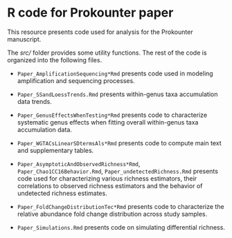 # R code for Prokounter paper

This resource presents code used for analysis for the Prokounter manuscript. 

The *src/* folder provides some utility functions. 
The rest of the code is organized into the following files.

 - `Paper_AmplificationSequencing*Rmd` presents code used in modeling amplification and sequencing processes. 

 - `Paper_SSandLoessTrends.Rmd` presents within-genus taxa accumulation data trends. 
 - `Paper_GenusEffectsWhenTesting*Rmd` presents code to characterize systematic genus effects when fitting overall within-genus taxa accumulation data. 
 - `Paper_WGTACsLinearSDtermsAls*Rmd` presents code to compute main text and supplementary tables. 
 - `Paper_AsymptoticAndObservedRichness*Rmd`, `Paper_Chao1CC16Behavior.Rmd`, `Paper_undetectedRichness.Rmd` presents code used for characterizing various richness estimators, their correlations to observed richness estimators and the behavior of undetected richness estimates. 
- `Paper_FoldChangeDistributionTec*Rmd` presents code to characterize the relative abundance fold change distribution across study samples. 
- `Paper_Simulations.Rmd` presents code on simulating differential richness.

 
